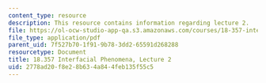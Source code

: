 ```yaml
---
content_type: resource
description: This resource contains information regarding lecture 2.
file: https://ol-ocw-studio-app-qa.s3.amazonaws.com/courses/18-357-interfacial-phenomena-fall-2010/2778ad20f8e28b634a844feb135f55c5_MIT18_357F10_Lecture2.pdf
file_type: application/pdf
parent_uid: 7f527b70-1f91-9b78-3dd2-65591d268288
resourcetype: Document
title: 18.357 Interfacial Phenomena, Lecture 2
uid: 2778ad20-f8e2-8b63-4a84-4feb135f55c5
---
```

